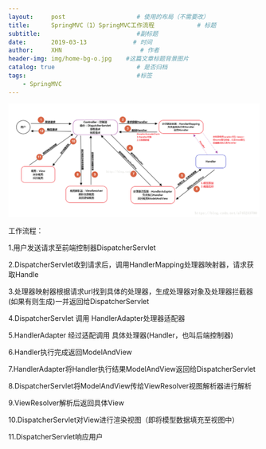 ```yaml
---
layout:     post                    # 使用的布局（不需要改）
title:      SpringMVC（1）SpringMVC工作流程            # 标题 
subtitle:         					#副标题   
date:       2019-03-13             # 时间
author:     XHN                      # 作者
header-img: img/home-bg-o.jpg    #这篇文章标题背景图片
catalog: true                       # 是否归档
tags:                               #标签
    - SpringMVC
---
```


![](https://github.com/15723193195/img/raw/master/SpringMVC/SpringMVC_1.png)


工作流程：




1.用户发送请求至前端控制器DispatcherServlet

2.DispatcherServlet收到请求后，调用HandlerMapping处理器映射器，请求获取Handle

3.处理器映射器根据请求url找到具体的处理器，生成处理器对象及处理器拦截器(如果有则生成)一并返回给DispatcherServlet

4.DispatcherServlet 调用 HandlerAdapter处理器适配器

5.HandlerAdapter 经过适配调用 具体处理器(Handler，也叫后端控制器)

6.Handler执行完成返回ModelAndView

7.HandlerAdapter将Handler执行结果ModelAndView返回给DispatcherServlet

8.DispatcherServlet将ModelAndView传给ViewResolver视图解析器进行解析

9.ViewResolver解析后返回具体View

10.DispatcherServlet对View进行渲染视图（即将模型数据填充至视图中）

11.DispatcherServlet响应用户
